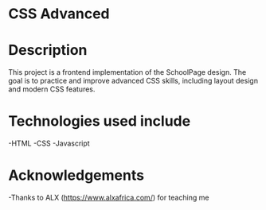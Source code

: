 # CSS Advanced

# Description

This project is a frontend implementation of the SchoolPage design. The goal is to practice and improve advanced CSS skills, including layout design and modern CSS features.

# Technologies used include

-HTML
-CSS
-Javascript

# Acknowledgements

-Thanks to ALX (https://www.alxafrica.com/) for teaching me
